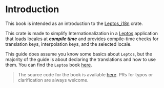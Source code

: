 # Introduction

This book is intended as an introduction to the [Leptos_i18n](https://github.com/Baptistemontan/leptos_i18n) crate.

This crate is made to simplify Internationalization in a [Leptos](https://crates.io/crates/leptos) application that loads locales at **_compile time_** and provides compile-time checks for translation keys, interpolation keys, and the selected locale.

This guide does assume you know some basics about `Leptos`, but the majority of the guide is about declaring the translations and how to use them. You can find the `Leptos` book [here](https://leptos-rs.github.io/leptos/).

> The source code for the book is available [here](https://github.com/Baptistemontan/leptos_i18n/tree/main/docs/book). PRs for typos or clarification are always welcome.
